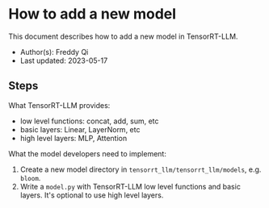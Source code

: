 # How to add a new model

This document describes how to add a new model in TensorRT-LLM.

- Author(s):     Freddy Qi
- Last updated:  2023-05-17

## Steps

What TensorRT-LLM provides:

- low level functions: concat, add, sum, etc
- basic layers: Linear, LayerNorm, etc
- high level layers: MLP, Attention

What the model developers need to implement:

1. Create a new model directory in `tensorrt_llm/tensorrt_llm/models`, e.g. `bloom`.
2. Write a `model.py` with TensorRT-LLM low level functions and basic layers. It's optional to use high level layers.
